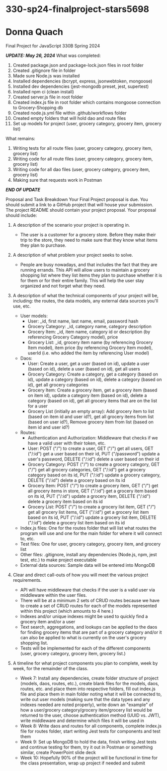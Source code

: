 # 330-sp24-finalproject-stars5698
# Donna Quach 
Final Project for JavaScript 330B Spring 2024 

***UPDATE: May 26, 2024***
What was completed:
1) Created package.json and package-lock.json files in root folder 
2) Created .gitignore file in folder 
3) Made sure Node.js was installed 
4) Installed dependencies (bcrypt, express, jsonwebtoken, mongoose)
5) Installed dev dependencies (jest-mongodb preset, jest, supertest)
6) Installed npm ci (clean install)
7) Created server.js file in root folder 
8) Created index.js file in root folder which contains mongoose connection to Grocery-Shopping db
9) Created node.js.yml file within .github/workflows folder 
10) Created empty folders that will hold dao and route files 
11) Set up models for project (user, grocery category, grocery item, grocery list)
 
What remains: 
1) Writing tests for all route files (user, grocery category, grocery item, grocery list)
2) Writing code for all route files (user, grocery category, grocery item, grocery list)
3) Writing code for all dao files (user, grocery category, grocery item, grocery list)
4) Making sure that requests work in Postman 

***END OF UPDATE***


Proposal and Task Breakdown
Your Final Project proposal is due. You should submit a link to a GitHub project that will house your submission. The project README should contain your project proposal. Your proposal should include:

1. A description of the scenario your project is operating in.
   - The user is a customer for a grocery store. Before they make their trip to the store, they need to make sure that they know what items they plan to purchase. 

2. A description of what problem your project seeks to solve.
   - People are busy nowadays, and that includes the fact that they are running errands. This API will allow users to maintain a grocery shopping list where they list items they plan to purchase whether it is for them or for their entire family. This will help the user stay organized and not forget what they need. 

3. A description of what the technical components of your project will be, including: the routes, the data models, any external data sources you'll use, etc.
   - User models:
     - User: _id, first name, last name, email, password hash 
     - Grocery Category: _id, category name, category description 
     - Grocery Item: _id, item name, category id or description (by referencing Grocery Category model), price
     - Grocery List: _id, grocery item name (by referencing Grocery Item model), item price (by referencing Grocery Item model), userId (i.e. who added the item by referencing User model) 
   - Daos:
     - User: Create a user, get a user (based on id), update a user (based on id), delete a user (based on id), get all users
     - Grocery Category: Create a category, get a category (based on id), update a category (based on id), delete a category (based on id), get all grocery categories
     - Grocery Item: Create a grocery item, get a grocery item (based on item id), update a category item (based on id), delete a category (based on id), get all grocery items that are on the list for a user
     - Grocery List (initially an empty array): Add grocery item to list (based on item id and user id?), get all grocery items from list (based on user id?), Remove grocery item from list (based on item id and user id?) 
   - Routes:
     - Authentication and Authorization: Middleware that checks if we have a valid user with their token, etc. 
     - User: POST ("/") to create a user, GET ("/") get all users, GET ("/:id") get a user based on their id, PUT ("/password") update a user's password, DELETE ("/:id") delete a user based on their id  
     - Grocery Category: POST ("/") to create a grocery category, GET ("/") get all grocery categories, GET ("/:id") get a grocery category based on its id, PUT ("/:id") update a grocery category, DELETE ("/:id") delete a grocery based on its id  
     - Grocery Item: POST ("/") to create a grocery item, GET ("/") get all grocery items in store, GET ("/:id") get a grocery item based on its id, PUT ("/:id") update a grocery item, DELETE ("/:id") delete a grocery item based on its id
     - Grocery List: POST ("/") to create a grocery list item, GET ("/") get all grocery list items, GET ("/:id") get a grocery list item based on its id, PUT ("/:id") update a grocery list item, DELETE ("/:id") delete a grocery list item based on its id  
   - Index.js files: One for the routes folder that will list what routes the program will use and one for the main folder for where it will connect to, etc.
   - Test files: One for user, grocery category, grocery item, and grocery list
   - Other files: .gitignore, install any dependencies (Node.js, npm, jest test, etc.) to make project executable 
   - External data sources: Sample data will be entered into MongoDB

4. Clear and direct call-outs of how you will meet the various project requirements.
   - API will have middleware that checks if the user is a valid user via middleware within the user files.
   - There will be at a minimum 2 sets of CRUD routes because we have to create a set of CRUD routes for each of the models represented within this project (which amounts to 4 here.)
   - Indexes and/or unique indexes might be used to quickly find a grocery item and/or a user
   - Text search, aggregations, and lookups can be applied to the daos for finding grocery items that are part of a grocery category and/or it can also be applied to what is currently on the user's grocery shopping list.
   - Tests will be implemented for each of the different components (user, grocery category, grocery item, grocery list.)
     
5. A timeline for what project components you plan to complete, week by week, for the remainder of the class.
   - Week 7: Install any dependencies, create folder structure of project (models, daos, routes, etc.), create blank files for the models, daos, routes, etc. and place them into respective folders, fill out index.js file and place them in main folder noting what it will be connected to, write out user models (making sure that the data types and any indexes needed are noted properly), write down an "example" of how a user/grocery category/grocery item/grocery list would be returned to the user, choose authentication method (UUID vs. JWT), write middleware and determine which files it will be used in  
   - Week 8: Write daos and routes for all components, complete index.js file for routes folder, start writing Jest tests for components and test them
   - Week 9: Set up MongoDB to hold the data, finish writing Jest tests and continue testing for them, try it out in Postman or something similar, create PowerPoint slide deck 
   - Week 10: Hopefully 90% of the project will be functional in time for the class presentation, wrap up project if needed and submit 
